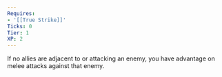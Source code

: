 ```yaml
---
Requires:
- '[[True Strike]]'
Ticks: 0
Tier: 1
XP: 2
---
```


If no allies are adjacent to or attacking an enemy, you have advantage on melee attacks against that enemy.